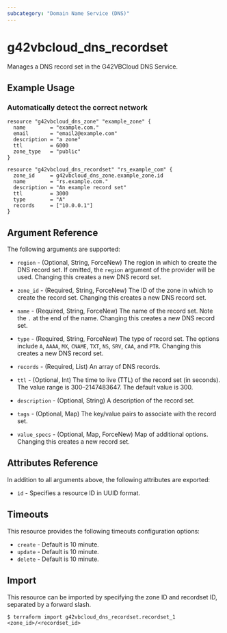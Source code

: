 ```yaml
---
subcategory: "Domain Name Service (DNS)"
---
```


# g42vbcloud_dns_recordset

Manages a DNS record set in the G42VBCloud DNS Service.

## Example Usage

### Automatically detect the correct network

```hcl
resource "g42vbcloud_dns_zone" "example_zone" {
  name        = "example.com."
  email       = "email2@example.com"
  description = "a zone"
  ttl         = 6000
  zone_type   = "public"
}

resource "g42vbcloud_dns_recordset" "rs_example_com" {
  zone_id     = g42vbcloud_dns_zone.example_zone.id
  name        = "rs.example.com."
  description = "An example record set"
  ttl         = 3000
  type        = "A"
  records     = ["10.0.0.1"]
}
```

## Argument Reference

The following arguments are supported:

* `region` - (Optional, String, ForceNew) The region in which to create the DNS record set. If omitted, the `region`
  argument of the provider will be used. Changing this creates a new DNS record set.

* `zone_id` - (Required, String, ForceNew) The ID of the zone in which to create the record set. Changing this creates a
  new DNS record set.

* `name` - (Required, String, ForceNew) The name of the record set. Note the `.` at the end of the name. Changing this
  creates a new DNS record set.

* `type` - (Required, String, ForceNew) The type of record set. The options include `A`, `AAAA`, `MX`,
  `CNAME`, `TXT`, `NS`, `SRV`, `CAA`, and `PTR`. Changing this creates a new DNS record set.

* `records` - (Required, List) An array of DNS records.

* `ttl` - (Optional, Int) The time to live (TTL) of the record set (in seconds). The value range is 300–2147483647. The
  default value is 300.

* `description` - (Optional, String) A description of the record set.

* `tags` - (Optional, Map) The key/value pairs to associate with the record set.

* `value_specs` - (Optional, Map, ForceNew) Map of additional options. Changing this creates a new record set.

## Attributes Reference

In addition to all arguments above, the following attributes are exported:

* `id` - Specifies a resource ID in UUID format.

## Timeouts

This resource provides the following timeouts configuration options:

* `create` - Default is 10 minute.
* `update` - Default is 10 minute.
* `delete` - Default is 10 minute.

## Import

This resource can be imported by specifying the zone ID and recordset ID,
separated by a forward slash.

```
$ terraform import g42vbcloud_dns_recordset.recordset_1 <zone_id>/<recordset_id>
```
